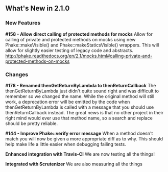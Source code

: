 ## What's New in 2.1.0

### New Features

**#158 - Allow direct calling of protected methods for mocks**
Allow for calling of private and protected methods on mocks using new Phake::makeVisible() and Phake::makeStaticsVisible() wrappers. This will allow for slightly easier testing of legacy code and abstracts. http://phake.readthedocs.org/en/2.1/mocks.html#calling-private-and-protected-methods-on-mocks

### Changes

**#178 - Renamed thenGetReturnByLambda to thenReturnCallback**
The thenGetReturnByLambda just didn't quite sound right and was difficult to remember so we changed the name. While the original method will still work, a deprecation error will be emitted by the code when thenGetReturnByLambda is called with a message that you should use thenReturnCallback instead. The great news is that no other project in their right mind would ever use that method name, so a search and replace should be pretty reliable.

**#144 - Improve Phake::verify error message**
When a method doesn't match you will now be given a more appropriate diff as to why. This should help make life a little easier when debugging failing tests.

**Enhanced integration with Travis-CI**
We are now testing all the things!

**Integrated with Scrutenizer**
We are also measuring all the things